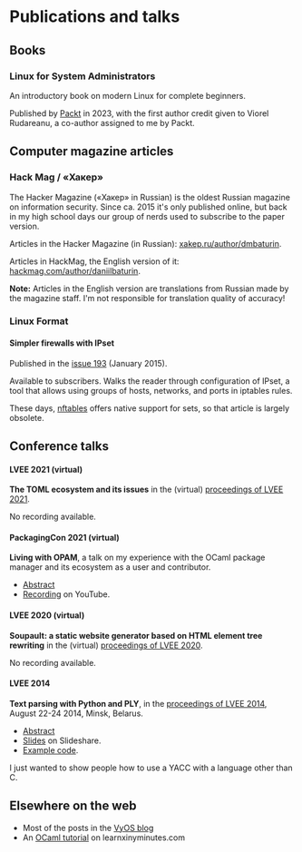 # Publications and talks

## Books

### Linux for System Administrators

An introductory book on modern Linux for complete beginners.

Published by [Packt](https://www.packtpub.com/product/linux-for-system-administrators/9781803247946) in 2023,
with the first author credit given to Viorel Rudareanu, a co-author assigned to me by Packt.

## Computer magazine articles

### Hack Mag / «Хакер»

The Hacker Magazine («Хакер» in Russian) is the oldest Russian magazine on information security.
Since ca. 2015 it's only published online, but back in my high school days our group of nerds
used to subscribe to the paper version.

Articles in the Hacker Magazine (in Russian): [xakep.ru/author/dmbaturin](https://xakep.ru/author/dmbaturin/).

Articles in HackMag, the English version of it: [hackmag.com/author/daniilbaturin](https://hackmag.com/author/daniilbaturin/).

**Note:** Articles in the English version are translations from Russian made by the magazine staff.
I'm not responsible for translation quality of accuracy!

### Linux Format

#### Simpler firewalls with IPset

Published in the [issue 193](http://www.linuxformat.com/archives?issue=193) (January 2015).

Available to subscribers. Walks the reader through configuration of IPset, a tool that allows using groups of
hosts, networks, and ports in iptables rules.

These days, [nftables](https://nftables.org) offers native support for sets, so that article is largely obsolete.

## Conference talks

#### LVEE 2021 (virtual)

**The TOML ecosystem and its issues** in the (virtual) [proceedings of LVEE 2021](https://lvee.org/en/abstracts/327).

No recording available.

#### PackagingCon 2021 (virtual)

**Living with OPAM**, a talk on my experience with the OCaml package manager and its ecosystem as a user and contributor.

* [Abstract](https://pretalx.com/packagingcon-2021/talk/VUTGK3/)
* [Recording](https://www.youtube.com/watch?v=-GnZreUxmgw) on YouTube.

#### LVEE 2020 (virtual)

**Soupault: a static website generator based on HTML element tree rewriting** in the (virtual) [proceedings of LVEE 2020](https://lvee.org/en/abstracts/323).

No recording available.

#### LVEE 2014

**Text parsing with Python and PLY**, in the [proceedings of LVEE 2014](http://lvee.org"), August 22-24 2014, Minsk, Belarus.

* [Abstract](http://lvee.org/en/abstracts/122) 
* [Slides](http://www.slideshare.net/dmbaturin/dmbaturin-lvee2014?qid=9d925f33-b7d0-4d5e-9caf-0291307e4017&v=qf1&b=&from_search=10) on Slideshare.
* [Example code](https://github.com/dmbaturin/ply-example).

I just wanted to show people how to use a YACC with a language other than C.

## Elsewhere on the web

* Most of the posts in the [VyOS blog](https://blog.vyos.net)
* An [OCaml tutorial](https://learnxinyminutes.com/docs/ocaml/) on learnxinyminutes.com
